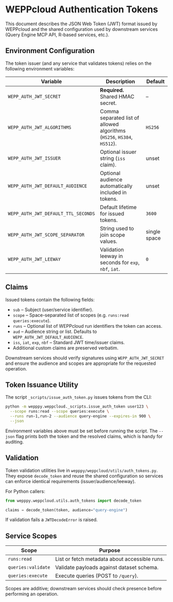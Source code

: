 # WEPPcloud Authentication Tokens

This document describes the JSON Web Token (JWT) format issued by WEPPcloud and
the shared configuration used by downstream services (Query Engine MCP API,
R-based services, etc.).

## Environment Configuration

The token issuer (and any service that validates tokens) relies on the
following environment variables:

| Variable | Description | Default |
| --- | --- | --- |
| `WEPP_AUTH_JWT_SECRET` | **Required.** Shared HMAC secret. | – |
| `WEPP_AUTH_JWT_ALGORITHMS` | Comma separated list of allowed algorithms (`HS256`, `HS384`, `HS512`). | `HS256` |
| `WEPP_AUTH_JWT_ISSUER` | Optional issuer string (`iss` claim). | unset |
| `WEPP_AUTH_JWT_DEFAULT_AUDIENCE` | Optional audience automatically included in tokens. | unset |
| `WEPP_AUTH_JWT_DEFAULT_TTL_SECONDS` | Default lifetime for issued tokens. | `3600` |
| `WEPP_AUTH_JWT_SCOPE_SEPARATOR` | String used to join scope values. | single space |
| `WEPP_AUTH_JWT_LEEWAY` | Validation leeway in seconds for `exp`, `nbf`, `iat`. | `0` |

## Claims

Issued tokens contain the following fields:

- `sub` – Subject (user/service identifier).
- `scope` – Space-separated list of scopes (e.g. `runs:read queries:execute`).
- `runs` – Optional list of WEPPcloud run identifiers the token can access.
- `aud` – Audience string or list. Defaults to `WEPP_AUTH_JWT_DEFAULT_AUDIENCE`.
- `iss`, `iat`, `exp`, `nbf` – Standard JWT time/issuer claims.
- Additional custom claims are preserved verbatim.

Downstream services should verify signatures using
`WEPP_AUTH_JWT_SECRET` and ensure the audience and scopes are
appropriate for the requested operation.

## Token Issuance Utility

The script `_scripts/issue_auth_token.py` issues tokens from the CLI:

```bash
python -m wepppy.weppcloud._scripts.issue_auth_token user123 \
  --scope runs:read --scope queries:execute \
  --runs run-1,run-2 --audience query-engine --expires-in 900 \
  --json
```

Environment variables above must be set before running the script. The
`--json` flag prints both the token and the resolved claims, which is
handy for auditing.

## Validation

Token validation utilities live in `wepppy/weppcloud/utils/auth_tokens.py`.
They expose `decode_token` and reuse the shared configuration so
services can enforce identical requirements (issuer/audience/leeway).

For Python callers:

```python
from wepppy.weppcloud.utils.auth_tokens import decode_token

claims = decode_token(token, audience="query-engine")
```

If validation fails a `JWTDecodeError` is raised.

## Service Scopes

| Scope | Purpose |
| --- | --- |
| `runs:read` | List or fetch metadata about accessible runs. |
| `queries:validate` | Validate payloads against dataset schema. |
| `queries:execute` | Execute queries (POST to `/query`). |

Scopes are additive; downstream services should check presence before
performing an operation.


